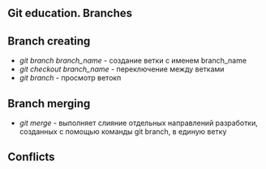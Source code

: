 ## Git education. Branches

## Branch creating

* *git branch branch_name* - создание ветки с именем branch_name
* *git checkout branch_name* - переключение между ветками 
* *git branch* - просмотр ветокп

## Branch merging
* *git merge* - выполняет слияние отдельных направлений разработки, созданных с помощью команды git branch, в единую ветку
## Conflicts